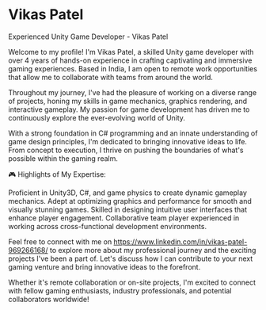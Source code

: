 
# Vikas Patel

Experienced Unity Game Developer - Vikas Patel

Welcome to my profile! I'm Vikas Patel, a skilled Unity game developer with over 4 years of hands-on experience in crafting captivating and immersive gaming experiences. Based in India, I am open to remote work opportunities that allow me to collaborate with teams from around the world.

Throughout my journey, I've had the pleasure of working on a diverse range of projects, honing my skills in game mechanics, graphics rendering, and interactive gameplay. My passion for game development has driven me to continuously explore the ever-evolving world of Unity.

With a strong foundation in C# programming and an innate understanding of game design principles, I'm dedicated to bringing innovative ideas to life. From concept to execution, I thrive on pushing the boundaries of what's possible within the gaming realm.

🎮 Highlights of My Expertise:

Proficient in Unity3D, C#, and game physics to create dynamic gameplay mechanics.
Adept at optimizing graphics and performance for smooth and visually stunning games.
Skilled in designing intuitive user interfaces that enhance player engagement.
Collaborative team player experienced in working across cross-functional development environments.

 Feel free to connect with me on https://www.linkedin.com/in/vikas-patel-969266168/ to explore more about my professional journey and the exciting projects I've been a part of. Let's discuss how I can contribute to your next gaming venture and bring innovative ideas to the forefront.

Whether it's remote collaboration or on-site projects, I'm excited to connect with fellow gaming enthusiasts, industry professionals, and potential collaborators worldwide!


